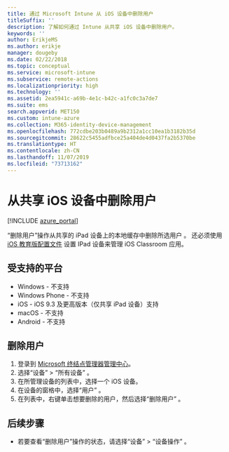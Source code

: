 ```yaml
---
title: 通过 Microsoft Intune 从 iOS 设备中删除用户
titleSuffix: ''
description: 了解如何通过 Intune 从共享 iOS 设备中删除用户。
keywords: ''
author: ErikjeMS
ms.author: erikje
manager: dougeby
ms.date: 02/22/2018
ms.topic: conceptual
ms.service: microsoft-intune
ms.subservice: remote-actions
ms.localizationpriority: high
ms.technology: ''
ms.assetid: 2ea5941c-a69b-4e1c-b42c-a1fc0c3a7de7
ms.suite: ems
search.appverid: MET150
ms.custom: intune-azure
ms.collection: M365-identity-device-management
ms.openlocfilehash: 772cdbe203b0489a9b2312a1cc10ea1b3182b35d
ms.sourcegitcommit: 28622c5455adfbce25a404de4d0437fa2b5370be
ms.translationtype: HT
ms.contentlocale: zh-CN
ms.lasthandoff: 11/07/2019
ms.locfileid: "73713162"
---
```

# <a name="remove-a-user-from-a-shared-ios-device"></a>从共享 iOS 设备中删除用户


[!INCLUDE [azure_portal](../includes/azure_portal.md)]

“删除用户”操作从共享的 iPad 设备上的本地缓存中删除所选用户  。 还必须使用 [iOS 教育版配置文件](../fundamentals/education-settings-configure-ios.md) 设置 IPad 设备来管理 iOS Classroom 应用。 

## <a name="supported-platforms"></a>受支持的平台

- Windows - 不支持
- Windows Phone - 不支持
- iOS - iOS 9.3 及更高版本（仅共享 iPad 设备）支持
- macOS - 不支持
- Android - 不支持

## <a name="remove-a-user"></a>删除用户

1. 登录到 [Microsoft 终结点管理器管理中心](https://go.microsoft.com/fwlink/?linkid=2109431)。
2. 选择“设备” > “所有设备”   。
3. 在所管理设备的列表中，选择一个 iOS 设备。
4. 在设备的窗格中，选择“用户”  。
5. 在列表中，右键单击想要删除的用户，然后选择“删除用户”  。

## <a name="next-steps"></a>后续步骤

- 若要查看“删除用户”操作的状态，请选择“设备” > “设备操作”    。

